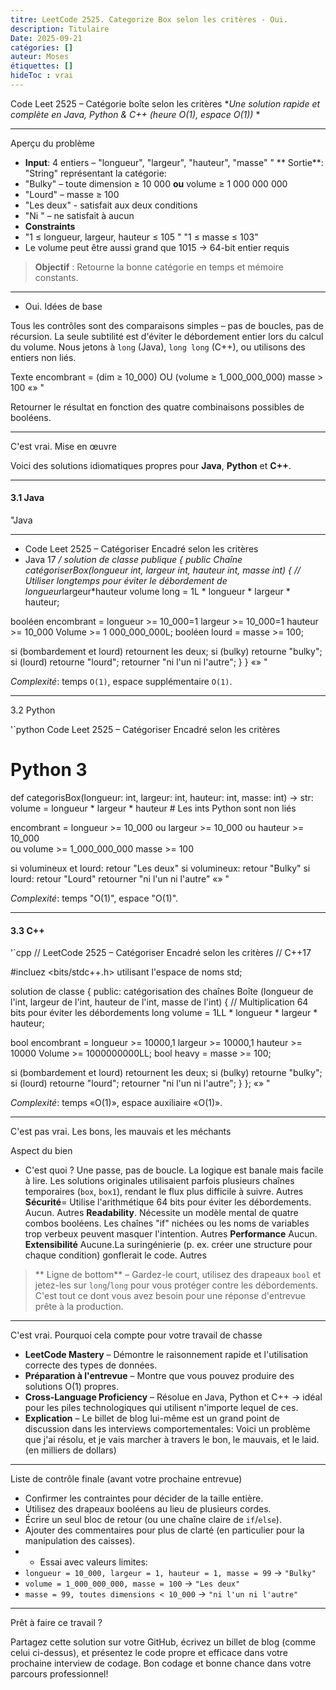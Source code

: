 ```yaml
---
titre: LeetCode 2525. Categorize Box selon les critères - Oui.
description: Titulaire
Date: 2025-09-21
catégories: []
auteur: Moses
étiquettes: []
hideToc : vrai
---
```

Code Leet 2525 – Catégorie boîte selon les critères
**Une solution rapide et complète en Java, Python & C++ (heure O(1), espace O(1))* *

---

Aperçu du problème

- **Input**: 4 entiers – "longueur", "largeur", "hauteur", "masse" "
** Sortie**: "String" représentant la catégorie:
- "Bulky" – toute dimension ≥ 10 000 **ou** volume ≥ 1 000 000 000
- "Lourd" – masse ≥ 100
- "Les deux" - satisfait aux deux conditions
- "Ni " – ne satisfait à aucun
- **Constraints**
- "1 ≤ longueur, largeur, hauteur ≤ 105 "
"1 ≤ masse ≤ 103"
- Le volume peut être aussi grand que 1015 → 64-bit entier requis

> **Objectif** : Retourne la bonne catégorie en temps et mémoire constants.

---

- Oui. Idées de base

Tous les contrôles sont des comparaisons simples – pas de boucles, pas de récursion.
La seule subtilité est d'éviter le débordement entier lors du calcul du volume.
Nous jetons à `long` (Java), `long long` (C++), ou utilisons des entiers non liés.

Texte
encombrant = (dim ≥ 10_000) OU (volume ≥ 1_000_000_000)
masse > 100
«» "

Retourner le résultat en fonction des quatre combinaisons possibles de booléens.

---

C'est vrai. Mise en œuvre

Voici des solutions idiomatiques propres pour **Java**, **Python** et **C++**.

---

#### 3.1 Java

"Java
***
* Code Leet 2525 – Catégoriser Encadré selon les critères
* Java 17
*/
solution de classe publique {
public Chaîne catégoriserBox(longueur int, largeur int, hauteur int, masse int) {
// Utiliser longtemps pour éviter le débordement de longueur*largeur*hauteur
volume long = 1L * longueur * largeur * hauteur;

booléen encombrant = longueur >= 10_000=1 largeur >= 10_000=1 hauteur >= 10_000
Volume >= 1 000_000_000L;
booléen lourd = masse >= 100;

si (bombardement et lourd) retournent les deux;
si (bulky) retourne "bulky";
si (lourd) retourne "lourd";
retourner "ni l'un ni l'autre";
}
}
«» "

*Complexité*: temps `O(1)`, espace supplémentaire `O(1)`.

---

3.2 Python

'`python
Code Leet 2525 – Catégoriser Encadré selon les critères
# Python 3

def categorisBox(longueur: int, largeur: int, hauteur: int, masse: int) -> str:
volume = longueur * largeur * hauteur # Les ints Python sont non liés

encombrant = longueur >= 10_000 ou largeur >= 10_000 ou hauteur >= 10_000 \
ou volume >= 1_000_000_000
masse >= 100

si volumineux et lourd:
retour "Les deux"
si volumineux:
retour "Bulky"
si lourd:
retour "Lourd"
retourner "ni l'un ni l'autre"
«» "

*Complexité*: temps "O(1)", espace "O(1)".

---

#### 3.3 C++

'`cpp
// LeetCode 2525 – Catégoriser Encadré selon les critères
// C++17

#incluez <bits/stdc++.h>
utilisant l'espace de noms std;

solution de classe {
public:
catégorisation des chaînes Boîte (longueur de l'int, largeur de l'int, hauteur de l'int, masse de l'int) {
// Multiplication 64 bits pour éviter les débordements
long volume = 1LL * longueur * largeur * hauteur;

bool encombrant = longueur >= 10000,1 largeur >= 10000,1 hauteur >= 10000
Volume >= 1000000000LL;
bool heavy = masse >= 100;

si (bombardement et lourd) retournent les deux;
si (bulky) retourne "bulky";
si (lourd) retourne "lourd";
retourner "ni l'un ni l'autre";
}
};
«» "

*Complexité*: temps «O(1)», espace auxiliaire «O(1)».

---

C'est pas vrai. Les bons, les mauvais et les méchants

Aspect du bien
- C'est quoi ?
Une passe, pas de boucle. La logique est banale mais facile à lire. Les solutions originales utilisaient parfois plusieurs chaînes temporaires (`box`, `box1`), rendant le flux plus difficile à suivre. Autres
**Sécurité**= Utilise l'arithmétique 64 bits pour éviter les débordements. Aucun. Autres
**Readability**. Nécessite un modèle mental de quatre combos booléens. Les chaînes "if" nichées ou les noms de variables trop verbeux peuvent masquer l'intention. Autres
**Performance** Aucun.
**Extensibilité** Aucune.La suringénierie (p. ex. créer une structure pour chaque condition) gonflerait le code. Autres

> ** Ligne de bottom** – Gardez-le court, utilisez des drapeaux `bool` et jetez-les sur `long`/`long` pour vous protéger contre les débordements. C'est tout ce dont vous avez besoin pour une réponse d'entrevue prête à la production.

---

C'est vrai. Pourquoi cela compte pour votre travail de chasse

- **LeetCode Mastery** – Démontre le raisonnement rapide et l'utilisation correcte des types de données.
- **Préparation à l'entrevue** – Montre que vous pouvez produire des solutions O(1) propres.
- **Cross‐Language Proficiency** – Résolue en Java, Python et C++ → idéal pour les piles technologiques qui utilisent n'importe lequel de ces.
- **Explication** – Le billet de blog lui-même est un grand point de discussion dans les interviews comportementales: Voici un problème que j'ai résolu, et je vais marcher à travers le bon, le mauvais, et le laid. (en milliers de dollars)

---

Liste de contrôle finale (avant votre prochaine entrevue)

- Confirmer les contraintes pour décider de la taille entière.
- Utilisez des drapeaux booléens au lieu de plusieurs cordes.
- Écrire un seul bloc de retour (ou une chaîne claire de `if`/`else`).
- Ajouter des commentaires pour plus de clarté (en particulier pour la manipulation des caisses).
- * Essai avec valeurs limites:
- `longueur = 10_000, largeur = 1, hauteur = 1, masse = 99` → `"Bulky"`
- `volume = 1_000_000_000, masse = 100` → `"Les deux"`
- `masse = 99, toutes dimensions < 10_000` → `"ni l'un ni l'autre"`

---

Prêt à faire ce travail ?

Partagez cette solution sur votre GitHub, écrivez un billet de blog (comme celui ci-dessus), et présentez le code propre et efficace dans votre prochaine interview de codage.
Bon codage et bonne chance dans votre parcours professionnel!